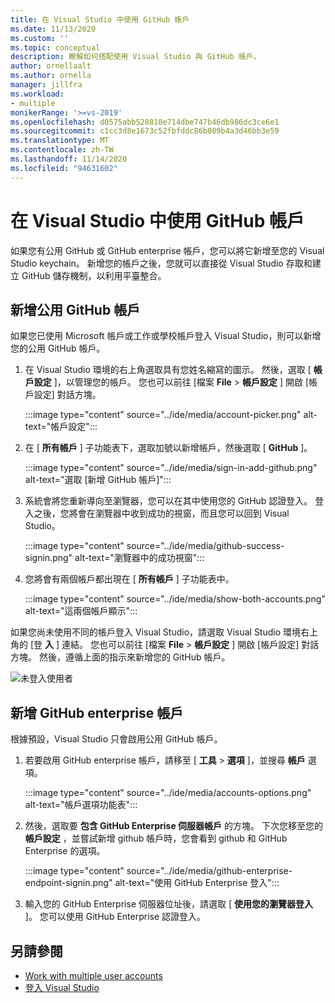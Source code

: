 ```yaml
---
title: 在 Visual Studio 中使用 GitHub 帳戶
ms.date: 11/13/2020
ms.custom: ''
ms.topic: conceptual
description: 瞭解如何搭配使用 Visual Studio 與 GitHub 帳戶。
author: ornellaalt
ms.author: ornella
manager: jillfra
ms.workload:
- multiple
monikerRange: '>=vs-2019'
ms.openlocfilehash: d0575abb528810e714dbe747b46db986dc3ce6e1
ms.sourcegitcommit: c1cc3d8e1673c52fbfddc86b089b4a3d46bb3e59
ms.translationtype: MT
ms.contentlocale: zh-TW
ms.lasthandoff: 11/14/2020
ms.locfileid: "94631602"
---
```

# <a name="work-with-github-accounts-in-visual-studio"></a>在 Visual Studio 中使用 GitHub 帳戶

如果您有公用 GitHub 或 GitHub enterprise 帳戶，您可以將它新增至您的 Visual Studio keychain。 新增您的帳戶之後，您就可以直接從 Visual Studio 存取和建立 GitHub 儲存機制，以利用平臺整合。  

## <a name="adding-public-github-accounts"></a>新增公用 GitHub 帳戶

如果您已使用 Microsoft 帳戶或工作或學校帳戶登入 Visual Studio，則可以新增您的公用 GitHub 帳戶。

1. 在 Visual Studio 環境的右上角選取具有您姓名縮寫的圖示。 然後，選取 [ **帳戶設定** ]，以管理您的帳戶。 您也可以前往 [檔案 **File**  >  **帳戶設定** ] 開啟 [帳戶設定] 對話方塊。

    :::image type="content" source="../ide/media/account-picker.png" alt-text="帳戶設定":::

2. 在 [ **所有帳戶** ] 子功能表下，選取加號以新增帳戶，然後選取 [ **GitHub** ]。

    :::image type="content" source="../ide/media/sign-in-add-github.png" alt-text="選取 [新增 GitHub 帳戶]":::

3. 系統會將您重新導向至瀏覽器，您可以在其中使用您的 GitHub 認證登入。 登入之後，您將會在瀏覽器中收到成功的視窗，而且您可以回到 Visual Studio。

    :::image type="content" source="../ide/media/github-success-signin.png" alt-text="瀏覽器中的成功視窗":::

4. 您將會有兩個帳戶都出現在 [ **所有帳戶** ] 子功能表中。

    :::image type="content" source="../ide/media/show-both-accounts.png" alt-text="這兩個帳戶顯示":::

如果您尚未使用不同的帳戶登入 Visual Studio，請選取 Visual Studio 環境右上角的 [登 **入** ] 連結。 您也可以前往 [檔案 **File**  >  **帳戶設定** ] 開啟 [帳戶設定] 對話方塊。 然後，遵循上面的指示來新增您的 GitHub 帳戶。

![未登入使用者](../ide/media/vs2019_usernotsignedin.png)

## <a name="adding-github-enterprise-accounts"></a>新增 GitHub enterprise 帳戶

根據預設，Visual Studio 只會啟用公用 GitHub 帳戶。

1. 若要啟用 GitHub enterprise 帳戶，請移至 [ **工具**  >  **選項** ]，並搜尋 **帳戶** 選項。

    :::image type="content" source="../ide/media/accounts-options.png" alt-text="帳戶選項功能表":::

2. 然後，選取要 **包含 GitHub Enterprise 伺服器帳戶** 的方塊。 下次您移至您的 **帳戶設定** ，並嘗試新增 github 帳戶時，您會看到 github 和 GitHub Enterprise 的選項。

    :::image type="content" source="../ide/media/github-enterprise-endpoint-signin.png" alt-text="使用 GitHub Enterprise 登入":::

3. 輸入您的 GitHub Enterprise 伺服器位址後，請選取 [ **使用您的瀏覽器登入** ]。 您可以使用 GitHub Enterprise 認證登入。

## <a name="see-also"></a>另請參閱

- [Work with multiple user accounts](work-with-multiple-user-accounts.md)
- [登入 Visual Studio](signing-in-to-visual-studio.md)
